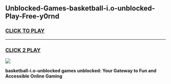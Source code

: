 
## Unblocked-Games-basketball-i.o-unblocked-Play-Free-y0rnd
<h3>
<a href="https://premium76.site?title=basketball-i.o-unblocked&ref=23A">CLICK TO PLAY</a></h3>
<hr>

<h3>
<a href="https://premium76.site?title=basketball-i.o-unblocked&ref=23A">CLICK 2 PLAY</a>
  
</h3>

<a href="https://premium76.site?title=basketball-i.o-unblocked&ref=23A"><img src="https://clearcache.store/games.png"></a>


**basketball-i.o-unblocked games unblocked: Your Gateway to Fun and Accessible Online Gaming**
